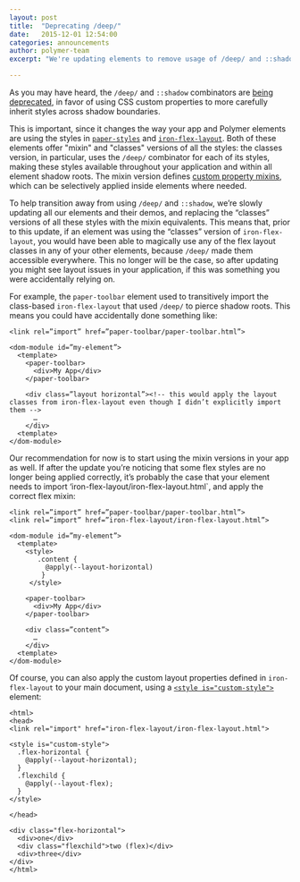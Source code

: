 ```yaml
---
layout: post
title:  "Deprecating /deep/"
date:   2015-12-01 12:54:00
categories: announcements
author: polymer-team
excerpt: "We're updating elements to remove usage of /deep/ and ::shadow. This might cause some unexpected changes if you were relying on side-effects of these selectors."

---
```


As you may have heard, the `/deep/` and `::shadow` combinators are [being deprecated](https://www.chromestatus.com/feature/6750456638341120), in favor of using CSS custom properties to more carefully inherit styles across shadow boundaries.

This is important, since it changes the way your app and Polymer elements are using the styles in [`paper-styles`](https://github.com/polymerelements/paper-styles) and [`iron-flex-layout`](https://github.com/polymerelements/iron-flex-layout). Both of these elements offer "mixin" and "classes" versions of all the styles: the classes version, in particular, uses the `/deep/` combinator for each of its styles, making these styles available throughout your application and within all element shadow roots. The mixin version defines [custom property mixins](https://www.polymer-project.org/1.0/docs/devguide/styling.html#custom-css-mixins), which can be selectively applied inside elements where needed.

To help transition away from using `/deep/` and `::shadow`, we’re slowly updating all our elements and their demos, and replacing the “classes” versions of all these styles with the mixin equivalents. This means that, prior to this update, if an element was using the “classes” version of `iron-flex-layout`, you would have been able to magically use any of the flex layout classes in any of your other elements, because `/deep/` made them accessible everywhere. This no longer will be the case, so after updating you might see layout issues in your application, if this was something you were accidentally relying on.

For example, the `paper-toolbar` element used to transitively import the class-based `iron-flex-layout` that used `/deep/` to pierce shadow roots. This means you could have accidentally done something like:

    <link rel=”import” href=”paper-toolbar/paper-toolbar.html”>

    <dom-module id=”my-element”>
      <template>
        <paper-toolbar>
          <div>My App</div>
        </paper-toolbar>

        <div class=”layout horizontal”><!-- this would apply the layout classes from iron-flex-layout even though I didn’t explicitly import them -->
          …
        </div>
      <template>
    </dom-module>

Our recommendation for now is to start using the mixin versions in your app as well. If after the update you’re noticing that some flex styles are no longer being applied correctly, it’s probably the case that your element needs to import ‘iron-flex-layout/iron-flex-layout.html`, and apply the correct flex mixin:

    <link rel=”import” href=”paper-toolbar/paper-toolbar.html”>
    <link rel=”import” href=”iron-flex-layout/iron-flex-layout.html”>

    <dom-module id=”my-element”>
      <template>
        <style>
           .content {
             @apply(--layout-horizontal)
            }
         </style>

        <paper-toolbar>
          <div>My App</div>
        </paper-toolbar>

        <div class=”content”>
          …
        </div>
      <template>
    </dom-module>

Of course, you can also apply the custom layout properties defined in `iron-flex-layout` to your main document, using a [`<style is="custom-style">`](https://www.polymer-project.org/1.0/docs/devguide/styling.html#custom-style) element:

    <html>
    <head>
    <link rel="import" href="iron-flex-layout/iron-flex-layout.html">

    <style is="custom-style">
      .flex-horizontal {
        @apply(--layout-horizontal);
      }
      .flexchild {
        @apply(--layout-flex);
      }
    </style>

    </head>

    <div class="flex-horizontal">
      <div>one</div>
      <div class="flexchild">two (flex)</div>
      <div>three</div>
    </div>
    </html>
